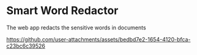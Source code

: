 # Smart Word Redactor
The web app redacts the sensitive words in documents

https://github.com/user-attachments/assets/bedbd7e2-1654-4120-bfca-c23bc6c39526

